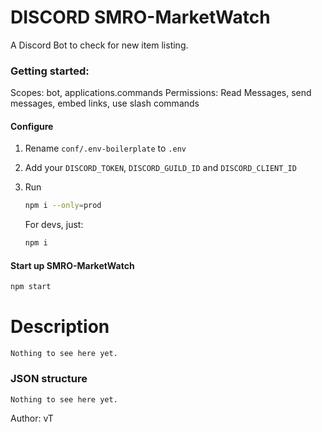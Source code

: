# DISCORD SMRO-MarketWatch
A Discord Bot to check for new item listing.

### Getting started:
Scopes: bot, applications.commands
Permissions: Read Messages, send messages, embed links, use slash commands
#### Configure
1. Rename `conf/.env-boilerplate` to `.env`
   
2. Add your `DISCORD_TOKEN`, `DISCORD_GUILD_ID` and `DISCORD_CLIENT_ID`
   
3.  Run 
    ```bash 
    npm i --only=prod
    ``` 
    For devs, just:
    ```bash 
    npm i
    ```

#### Start up SMRO-MarketWatch
```bash
npm start
```

# Description
```
Nothing to see here yet.
```

### JSON structure
```
Nothing to see here yet.
```

Author: vT